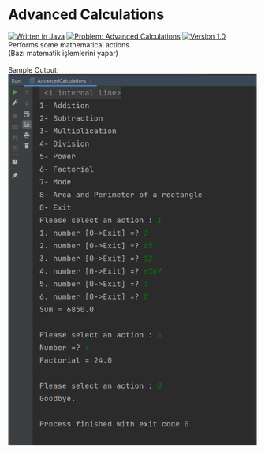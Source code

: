# Advanced Calculations
[![Written in Java](https://img.shields.io/badge/language-java-green)](#)
[![Problem: Advanced Calculations](https://img.shields.io/badge/problem-Advanced%20Calculations-important)](#)
[![Version 1.0](https://img.shields.io/badge/version-1.0-informational)](#)\
Performs some mathematical actions.\
(Bazı matematik işlemlerini yapar)\
\
Sample Output:\
[![Sample Output](/assets/images/advancedcalculations.png)](#)

